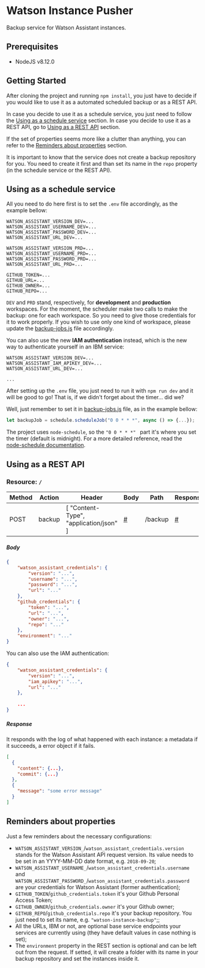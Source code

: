 # Watson Instance Pusher

Backup service for Watson Assistant instances.

## Prerequisites

* NodeJS v8.12.0

## Getting Started

After cloning the project and running `npm install`, you just have to decide if you would like to use it as a automated scheduled backup or as a REST API.

In case you decide to use it as a schedule service, you just need to follow the [Using as a schedule service](#using-as-a-schedule-service) section. In case you decide to use it as a REST API, go to [Using as a REST API](#using-as-a-rest-api) section.

If the set of properties seems more like a clutter than anything, you can refer to the [Reminders about properties](#reminders-about-properties) section.

It is important to know that the service does not create a backup repository for you. You need to create it first and than set its name in the `repo` property (in the schedule service or the REST API).

## Using as a schedule service

All you need to do here first is to set the `.env` file accordingly, as the example bellow:

```env
WATSON_ASSISTANT_VERSION_DEV=...
WATSON_ASSISTANT_USERNAME_DEV=...
WATSON_ASSISTANT_PASSWORD_DEV=...
WATSON_ASSISTANT_URL_DEV=...

WATSON_ASSISTANT_VERSION_PRD=...
WATSON_ASSISTANT_USERNAME_PRD=...
WATSON_ASSISTANT_PASSWORD_PRD=...
WATSON_ASSISTANT_URL_PRD=...

GITHUB_TOKEN=...
GITHUB_URL=...
GITHUB_OWNER=...
GITHUB_REPO=...
```

`DEV` and `PRD` stand, respectively, for **development** and **production** workspaces. For the moment, the scheduler make two calls to make the backup: one for each workspace. So you need to give those credentials for it to work properly. If you wish to use only one kind of workspace, please update the [backup-jobs.js](/src/jobs/backup-job.js) file accordingly.

You can also use the new **IAM authentication** instead, which is the new way to authenticate yourself in an IBM service:

```env
WATSON_ASSISTANT_VERSION_DEV=...
WATSON_ASSISTANT_IAM_APIKEY_DEV=...
WATSON_ASSISTANT_URL_DEV=...

...
```

After setting up the `.env` file, you just need to run it with `npm run dev` and it will be good to go! That is, if we didn't forget about the timer... did we?

Well, just remember to set it in [backup-jobs.js](/src/jobs/backup-job.js) file, as in the example bellow:

```javascript
let backupJob = schedule.scheduleJob("0 0 * * *", async () => {...});
```

The project uses `node-schedule`, so the `"0 0 * * *" ` part it's where you set the timer (default is midnight). For a more detailed reference, read the [node-schedule documentation](https://github.com/node-schedule/node-schedule/blob/master/README.md).

## Using as a REST API
### Resource: `/`

| Method  | Action        | Header                                 | Body                  | Path       | Response              |
| ------  | ------        | ------                                 | ------                | ------     | ------                |
| POST    | backup        | [ "Content-Type", "application/json" ] | [#](#body)            | /backup    | [#](#response)        |

##### Body

```json
{
    "watson_assistant_credentials": {
        "version": "...",
        "username": "...",
        "password": "...",
        "url": "..."
    },
    "github_credentials": {
        "token": "...",
        "url": "...",
        "owner": "...",
        "repo": "..."
    },
    "environment": "..."
}
```

You can also use the IAM authentication:

```json
{
    "watson_assistant_credentials": {
        "version": "...",
        "iam_apikey": "...",
        "url": "..."
    },
    
    ...
}
```

##### Response

It responds with the log of what happened with each instance: a metadata if it succeeds, a error object if it fails.

```json
[
  {
    "content": {...},
    "commit": {...}
  },
  {
    "message": "some error message"
  }
]
```

## Reminders about properties

Just a few reminders about the necessary configurations:

* `WATSON_ASSISTANT_VERSION_`/`watson_assistant_credentials.version` stands for the Watson Assistant API request version. Its value needs to be set in an YYYY-MM-DD date format, e.g. `2018-09-20`;
* `WATSON_ASSISTANT_USERNAME_`/`watson_assistant_credentials.username` and `WATSON_ASSISTANT_PASSWORD_`/`watson_assistant_credentials.password` are your credentials for Watson Assistant (former authentication);
* `GITHUB_TOKEN`/`github_credentials.token` it's your Github Personal Access Token;
* `GITHUB_OWNER`/`github_credentials.owner` it's your Github owner;
* `GITHUB_REPO`/`github_credentials.repo` it's your backup repository. You just need to set its name, e.g. `"watson-instance-backup"`;;
* All the URLs, IBM or not, are optional base service endpoints your services are currently using (they have default values in case nothing is set);
* The `environment` property in the REST section is optional and can be left out from the request. If setted, it will create a folder with its name in your backup repository and set the instances inside it.
